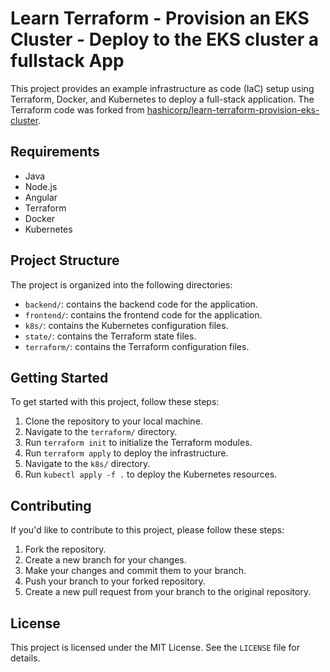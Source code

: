 # Learn Terraform - Provision an EKS Cluster - Deploy to the EKS cluster a fullstack App

This project provides an example infrastructure as code (IaC) setup using Terraform, Docker, and Kubernetes to deploy a full-stack application. The Terraform code was forked from [hashicorp/learn-terraform-provision-eks-cluster](https://github.com/hashicorp/learn-terraform-provision-eks-cluster).

## Requirements

- Java
- Node.js
- Angular
- Terraform
- Docker
- Kubernetes

## Project Structure

The project is organized into the following directories:

- `backend/`: contains the backend code for the application.
- `frontend/`: contains the frontend code for the application.
- `k8s/`: contains the Kubernetes configuration files.
- `state/`: contains the Terraform state files.
- `terraform/`: contains the Terraform configuration files.

## Getting Started

To get started with this project, follow these steps:

1. Clone the repository to your local machine.
2. Navigate to the `terraform/` directory.
3. Run `terraform init` to initialize the Terraform modules.
4. Run `terraform apply` to deploy the infrastructure.
5. Navigate to the `k8s/` directory.
6. Run `kubectl apply -f .` to deploy the Kubernetes resources.

## Contributing

If you'd like to contribute to this project, please follow these steps:

1. Fork the repository.
2. Create a new branch for your changes.
3. Make your changes and commit them to your branch.
4. Push your branch to your forked repository.
5. Create a new pull request from your branch to the original repository.

## License

This project is licensed under the MIT License. See the `LICENSE` file for details.
